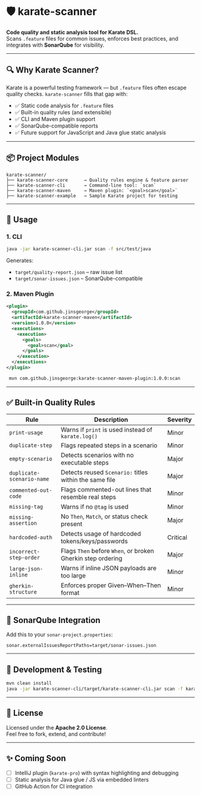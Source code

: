 # 🛡️ karate-scanner

**Code quality and static analysis tool for Karate DSL.**  
Scans `.feature` files for common issues, enforces best practices, and integrates with **SonarQube** for visibility.

---

## 🔍 Why Karate Scanner?

Karate is a powerful testing framework — but `.feature` files often escape quality checks. `karate-scanner` fills that gap with:

- ✅ Static code analysis for `.feature` files
- ✅ Built-in quality rules (and extensible)
- ✅ CLI and Maven plugin support
- ✅ SonarQube-compatible reports
- ✅ Future support for JavaScript and Java glue static analysis

---

## 📦 Project Modules

```text
karate-scanner/
├── karate-scanner-core      → Quality rules engine & feature parser
├── karate-scanner-cli       → Command-line tool: `scan`
├── karate-scanner-maven     → Maven plugin: `<goal>scan</goal>`
├── karate-scanner-example   → Sample Karate project for testing
```

---

## 🚀 Usage

### 1. CLI

```bash
java -jar karate-scanner-cli.jar scan -f src/test/java
```

Generates:

- `target/quality-report.json` – raw issue list
- `target/sonar-issues.json` – SonarQube-compatible

### 2. Maven Plugin

```xml
<plugin>
  <groupId>com.github.jinsgeorge</groupId>
  <artifactId>karate-scanner-maven</artifactId>
  <version>1.0.0</version>
  <executions>
    <execution>
      <goals>
        <goal>scan</goal>
      </goals>
    </execution>
  </executions>
</plugin>
```

```bash
 mvn com.github.jinsgeorge:karate-scanner-maven-plugin:1.0.0:scan
```

---

## ✅ Built-in Quality Rules

| Rule                         | Description                                                                 | Severity  |
|------------------------------|-----------------------------------------------------------------------------|-----------|
| `print-usage`                | Warns if `print` is used instead of `karate.log()`                          | Minor     |
| `duplicate-step`             | Flags repeated steps in a scenario                                          | Minor     |
| `empty-scenario`             | Detects scenarios with no executable steps                                  | Major     |
| `duplicate-scenario-name`    | Detects reused `Scenario:` titles within the same file                      | Major     |
| `commented-out-code`         | Flags commented-out lines that resemble real steps                          | Minor     |
| `missing-tag`                | Warns if no `@tag` is used                                                  | Minor     |
| `missing-assertion`          | No `Then`, `Match`, or status check present                                 | Major     |
| `hardcoded-auth`             | Detects usage of hardcoded tokens/keys/passwords                            | Critical  |
| `incorrect-step-order`       | Flags `Then` before `When`, or broken Gherkin step ordering                 | Major     |
| `large-json-inline`          | Warns if inline JSON payloads are too large                                 | Minor     |
| `gherkin-structure`          | Enforces proper Given–When–Then format                                      | Minor     |

---

## 🔗 SonarQube Integration

Add this to your `sonar-project.properties`:

```properties
sonar.externalIssuesReportPaths=target/sonar-issues.json
```

---

## 🧪 Development & Testing

```bash
mvn clean install
java -jar karate-scanner-cli/target/karate-scanner-cli.jar scan -f karate-scanner-example/src/test/java
```

---

## 📜 License

Licensed under the **Apache 2.0 License**.  
Feel free to fork, extend, and contribute!

---

## ✨ Coming Soon

- [ ] IntelliJ plugin (`karate-pro`) with syntax highlighting and debugging
- [ ] Static analysis for Java glue / JS via embedded linters
- [ ] GitHub Action for CI integration
